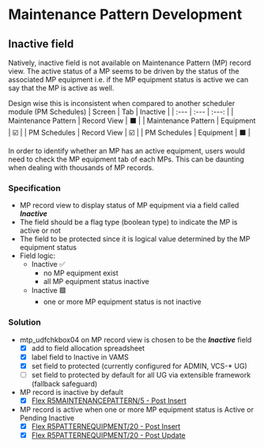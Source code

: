 # Maintenance Pattern Development
## Inactive field
Natively, inactive field is not available on Maintenance Pattern (MP) record view. The active status of a MP seems to be driven by the status of the associated MP equipment i.e. if the MP equipment status is active we can say that the MP is active as well.

Design wise this is inconsistent when compared to another scheduler module (PM Schedules)
| Screen | Tab | Inactive |
| :--- | :--- | :---: |
| Maintenance Pattern | Record View | :black_large_square: |
| Maintenance Pattern | Equipment | :ballot_box_with_check: |
| PM Schedules | Record View | :ballot_box_with_check:	|
| PM Schedules | Equipment | :black_large_square: |

In order to identify whether an MP has an active equipment, users would need to check the MP equipment tab of each MPs. This can be daunting when dealing with thousands of MP records.

### Specification
- MP record view to display status of MP equipment via a field called ***Inactive***
- The field should be a flag type (boolean type) to indicate the MP is active or not
- The field to be protected since it is logical value determined by the MP equipment status
- Field logic:
  - Inactive :white_check_mark:
    - no MP equipment exist
    - all MP equipment status inactive
  - Inactive :green_square:
    - one or more MP equipment status is not inactive

### Solution
- mtp_udfchkbox04 on MP record view is chosen to be the  ***Inactive*** field
  - [x] add to field allocation spreadsheet
  - [x] label field to Inactive in VAMS
  - [x] set field to protected (currently configured for ADMIN, VCS-* UG)
  - [ ] set field to protected by default for all UG via extensible framework (fallback safeguard)
- MP record is inactive by default
  - [x] [Flex R5MAINTENANCEPATTERN/5 - Post Insert](./FLEX/R5MAINTENANCEPATTERNS_5_Post_Insert.sql)
- MP record is active when one or more MP equipment status is Active or Pending Inactive
  - [x] [Flex R5PATTERNEQUIPMENT/20 - Post Insert](./FLEX/R5PATTERNEQUIPMENT_20_Post_Insert.sql)
  - [x] [Flex R5PATTERNEQUIPMENT/20 - Post Update](./FLEX/R5PATTERNEQUIPMENT_20_Post_Update.sql)
